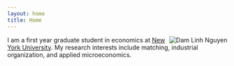 ```yaml
---
layout: home
title: Home
---
```


<img src="https://dlinh-n.github.io/f/img/dam_linh_nguyen.jpeg" alt = "Dam Linh Nguyen"
style="float:right; padding: 0px 0px 0px 4px">  

I am a first year graduate student in economics at
<a href="https://as.nyu.edu/content/nyu-as/as/departments/econ.html" target="_blank" rel="noopener noreferrer">New York University</a>.
My research interests include matching, industrial organization, and applied microeconomics.